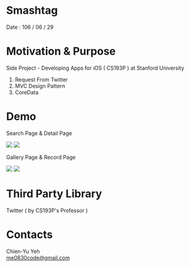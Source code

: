 # Smashtag
Date : 106 / 06 / 29

# Motivation & Purpose
Side Project - Developing Apps for iOS ( CS193P ) at Stanford University

1. Request From Twitter
2. MVC Design Pattern
3. CoreData

# Demo
Search Page & Detail Page

![](https://i.imgur.com/TVv90GE.png)
![](https://i.imgur.com/6N2ZoZX.png)

Gallery Page & Record Page

![](https://i.imgur.com/CUOSCEB.png)
![](https://i.imgur.com/BXb7lpQ.png)

# Third Party Library
Twitter ( by CS193P's Professor )

# Contacts
Chien-Yu Yeh
<br>me0830code@gmail.com
